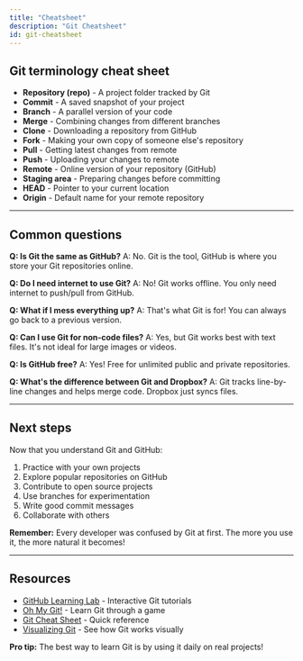 ```yaml
---
title: "Cheatsheet"
description: "Git Cheatsheet"
id: git-cheatsheet
---
```

## Git terminology cheat sheet

- **Repository (repo)** - A project folder tracked by Git
- **Commit** - A saved snapshot of your project
- **Branch** - A parallel version of your code
- **Merge** - Combining changes from different branches
- **Clone** - Downloading a repository from GitHub
- **Fork** - Making your own copy of someone else's repository
- **Pull** - Getting latest changes from remote
- **Push** - Uploading your changes to remote
- **Remote** - Online version of your repository (GitHub)
- **Staging area** - Preparing changes before committing
- **HEAD** - Pointer to your current location
- **Origin** - Default name for your remote repository

---

## Common questions

**Q: Is Git the same as GitHub?**
A: No. Git is the tool, GitHub is where you store your Git repositories online.

**Q: Do I need internet to use Git?**
A: No! Git works offline. You only need internet to push/pull from GitHub.

**Q: What if I mess everything up?**
A: That's what Git is for! You can always go back to a previous version.

**Q: Can I use Git for non-code files?**
A: Yes, but Git works best with text files. It's not ideal for large images or videos.

**Q: Is GitHub free?**
A: Yes! Free for unlimited public and private repositories.

**Q: What's the difference between Git and Dropbox?**
A: Git tracks line-by-line changes and helps merge code. Dropbox just syncs files.

---

## Next steps

Now that you understand Git and GitHub:
1. Practice with your own projects
2. Explore popular repositories on GitHub
3. Contribute to open source projects
4. Use branches for experimentation
5. Write good commit messages
6. Collaborate with others

**Remember:** Every developer was confused by Git at first. The more you use it, the more natural it becomes!

---

## Resources

- [GitHub Learning Lab](https://lab.github.com/) - Interactive Git tutorials
- [Oh My Git!](https://ohmygit.org/) - Learn Git through a game
- [Git Cheat Sheet](https://education.github.com/git-cheat-sheet-education.pdf) - Quick reference
- [Visualizing Git](https://git-school.github.io/visualizing-git/) - See how Git works visually

**Pro tip:** The best way to learn Git is by using it daily on real projects!